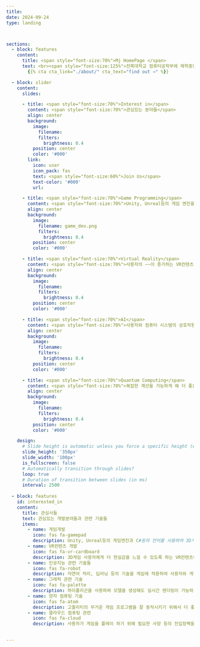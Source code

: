 ```yaml
---
title:
date: 2024-09-24
type: landing



sections:
  - block: features
    content:
      title: <span style="font-size:70%">Mj HomePage </span>
      text: <br><span style="font-size:125%">전북대학교 컴퓨터공학부에 재학중인 저의 홈페이지에 오신 것을 환영합니다.</span> <br><br>
        {{% cta cta_link="./about/" cta_text="find out →" %}}

  - block: slider
    content:
      slides:

      - title: <span style="font-size:70%">Interest in</span>
        content: <span style="font-size:70%">관심있는 분야들</span>
        align: center
        background:
          image:
            filename: 
            filters:
              brightness: 0.4
          position: center
          color: '#000'
        link:
          icon: user
          icon_pack: fas
          text: <span style="font-size:60%">Join Us</span>
          text-color: '#000'
          url: 

      - title: <span style="font-size:70%">Game Programming</span>
        content: <span style="font-size:70%">Unity, Unreal등의 게임 엔진을 이용하여 게임 개발<span style="font-size:70%">
        align: center
        background:
          image:
            filename: game_dev.png
            filters:
              brightness: 0.4
          position: center
          color: '#000'

      - title: <span style="font-size:70%">Virtual Reality</span>
        content: <span style="font-size:70%">사용자의 ~~이 증가하는 VR컨텐츠 개발</span>
        align: center
        background:
          image:
            filename: 
            filters:
              brightness: 0.4
          position: center
          color: '#000'

      - title: <span style="font-size:70%">AI</span>
        content: <span style="font-size:70%">사용자와 컴퓨터 시스템의 상호작용을 더 실감나게 하는 기술</span>
        align: center
        background:
          image:
            filename: 
            filters:
              brightness: 0.4
          position: center
          color: '#000'

      - title: <span style="font-size:70%">Quantum Computing</span>
        content: <span style="font-size:70%">복잡한 계산을 가능하게 해 더 좋은 퀄리티의 프로그램 개발을 가능하게 하는 양자 컴퓨팅 기술 공부</span>
        align: center
        background:
          image:
            filename: 
            filters:
              brightness: 0.4
          position: center
          color: '#000'

    design:
      # Slide height is automatic unless you force a specific height (e.g. '400px')
      slide_height: '350px'
      slide_width: '100px'
      is_fullscreen: false
      # Automatically transition through slides?
      loop: true
      # Duration of transition between slides (in ms)
      interval: 2500
  
  - block: features
    id: interested_in
    content:
      title: 관심사들
      text: 관심있는 개발분야들과 관련 기술들
      items:
        - name: 게임개발
          icon: fas fa-gamepad
          description: Unity, Unreal등의 게임엔진과 C#등의 언어를 사용하여 3D게임을 개발하는 것에 관심이 있습니다.
        - name: VR컨텐츠 개발
          icon: fas fa-vr-cardboard
          description: 3D게임 사용자에게 더 현실감을 느낄 수 있도록 하는 VR컨텐츠에 대해 관심이 있습니다.
        - name: 인공지능 관련 기술들
          icon: fas fa-robot
          description: 자연어 처리, 딥러닝 등의 기술을 게임에 적용하여 사용자와 게임 내 인물의 상호작용을 더 자연스럽게 할 수 있습니다.
        - name: 그래픽 관련 기술
          icon: fas fa-palette
          description: 하이폴리곤을 사용하여 모델을 생성해도 실시간 렌더링이 가능하도록 하는 Unreal5의 나나이트 기술에 대해 공부하고 있습니다.
        - name: 양자 컴퓨팅 기술
          icon: fas fa-atom
          description: 고퀄리티의 무거운 게임 프로그램을 잘 동작시키기 위해서 더 좋은 성능을 가진 양자 컴퓨팅 기술에 대해 공부하고 있습니다.
        - name: 클라우드 컴퓨팅 관련
          icon: fas fa-cloud
          description: 사용자가 게임을 플레이 하기 위해 필요한 사양 등의 진입장벽을 낮출 수 있는 클라우드 컴퓨팅 기술과 네트워크 기술등에 관심이 있습니다.
  

---
```

